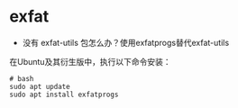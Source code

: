 # exfat
- 没有 exfat-utils 包怎么办？使用exfatprogs替代exfat-utils

在Ubuntu及其衍生版中，执行以下命令安装：
```
# bash
sudo apt update
sudo apt install exfatprogs
```
